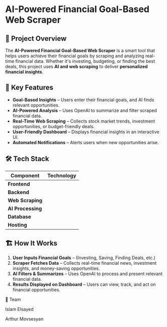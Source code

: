# AI-Powered Financial Goal-Based Web Scraper

## 🚀 Project Overview
The **AI-Powered Financial Goal-Based Web Scraper** is a smart tool that helps users achieve their financial goals by scraping and analyzing real-time financial data. Whether it's investing, budgeting, or finding the best deals, this project uses **AI and web scraping** to deliver **personalized financial insights**.

## 🎯 Key Features
- **Goal-Based Insights** – Users enter their financial goals, and AI finds relevant opportunities.
- **AI-Powered Analysis** – Uses OpenAI to summarize and filter scraped financial data.
- **Real-Time Web Scraping** – Collects stock market trends, investment opportunities, or budget-friendly deals.
- **User-Friendly Dashboard** – Displays financial insights in an interactive UI.
- **Automated Notifications** – Alerts users when new opportunities arise.

## 🛠️ Tech Stack
| Component       | Technology |
|----------------|------------|
| **Frontend**   |  |
| **Backend**    |  |
| **Web Scraping** | |
| **AI Processing** | |
| **Database**  |
| **Hosting**    |  |

## 🏗️ How It Works
1. **User Inputs Financial Goals** – (Investing, Saving, Finding Deals, etc.)
2. **Scraper Fetches Data** – Collects real-time financial news, investment insights, and money-saving opportunities.
3. **AI Filters & Summarizes** – Uses OpenAI to process and present relevant financial data.
4. **Results Displayed on Dashboard** – Users can view, track, and act on financial opportunities.

👥 Team

Islam Elsayed

Arthur Movsesyan
